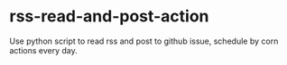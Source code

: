 # rss-read-and-post-action
Use python script to read rss and post to github issue, schedule by corn actions every day.

